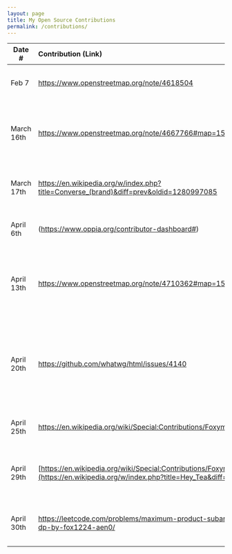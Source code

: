 ```yaml
---
layout: page
title: My Open Source Contributions
permalink: /contributions/
---
```


<!--
Type of the contribution should be "Wikipedia edit", "OpenStreet Map feature", "Documentation", "Course website", "Blog",
"Browser Add-on", etc.

The description should include a brief summary of what you did.

The link should bring us to a public page that shows your contribution. 

Replace the first row with your own contribution. 

-->





| Date #       | Contribution (Link)  | Type  | Description |
|--|:-|:---|:-------|
| Feb 7   | https://www.openstreetmap.org/note/4618504    | Adding notes on open street map   |   I added a unbdocumanted barber shop downstairs of my apartment.   |
|  March 16th   |  https://www.openstreetmap.org/note/4667766#map=15/40.72939/-73.98177&layers=N   |  Add notes on open street map    | The cafe downstairs of my building occupies two separated space, one for the cafe and one for the restaurant. It was not shown on the map because these two spaces share the same address, but I added a description to the map so people will not be misguided if the look up cafe but ended up being at the restaurant.     |
|  March 17th   | https://en.wikipedia.org/w/index.php?title=Converse_(brand)&diff=prev&oldid=1280997085    |  Add notes on Conevrse's wikipedia page   |  I suggested the key role of converse shoes played in Japanese street culture in th 1980s.    |
|  April 6th  | (https://www.oppia.org/contributor-dashboard#)  |  Translates lessions subtitles on Oppia  |  I translated the subtitles and course content from English to Mandarin Chinese.    |
|  April 13th  | https://www.openstreetmap.org/note/4710362#map=15/51.50976/-0.13049&layers=N|  Adding missing location for the stage bar on open street map |  I added a unbdocumanted bar restaurant called the stage bar located within the lononder hotel I stayed in London. I realized that when I was trying to search up for the bar it's not shown, but only with teh explicit address since they automatically believe it's within the hotel. With the notes, people who are ignorant to the knowledge that it's part of the hotel will have access to the location.  |
|  April 20th  | https://github.com/whatwg/html/issues/4140 |  Fixing front end css error in sourcecode |  I proposed the solution of deleting all <span> tag in the sourcecode to reduce the redundancy. After inspecting all the frontend code, including javascript and html for the repository, I realized that the inclusion of the tag <span> could contribute to additional signal to two method, causing the error with postMessage() taking 2 instances of the object worker. By removing that, we can clear out the useless part and then see if it can logically cut off the duplicate operation of the call of the method. |
|  April 25th  | https://en.wikipedia.org/wiki/Special:Contributions/Foxymoxy1224 |  Update restoration information |  I updated the most recent restoration information about the Pulitzer Fountain to its wikipedia page. (https://en.wikipedia.org/w/index.php?title=Pulitzer_Fountain&diff=prev&oldid=1287497986) |
|  April 29th  | [https://en.wikipedia.org/wiki/Special:Contributions/Foxymoxy1224](https://en.wikipedia.org/w/index.php?title=Hey_Tea&diff=prev&oldid=1287991901) |  Update international store opening information for heytea|  I researched and updated the business history of HeyTea regarding its internatinonal expansion in Singapore and UK. https://en.wikipedia.org/wiki/Hey_Tea|
|  April 30th  | https://leetcode.com/problems/maximum-product-subarray/solutions/6703284/solution-dp-by-fox1224-aen0/ |  Posting solution for Leetcode question 152 |  I published my personal solution to leetcode question 152 using the dynamic programming method with explanation and code. |











